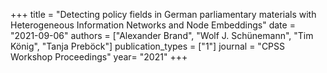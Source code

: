 +++
title = "Detecting policy fields in German parliamentary materials with Heterogeneous Information Networks and Node Embeddings"
date = "2021-09-06"
authors = ["Alexander Brand", "Wolf J. Schünemann", "Tim König", "Tanja Preböck"]
publication_types = ["1"]
journal = "CPSS Workshop Proceedings"
year= "2021"
+++
